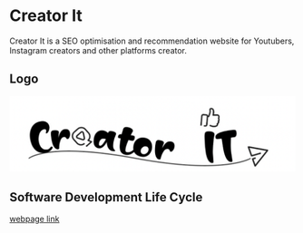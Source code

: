 # Creator It
Creator It is a SEO optimisation and recommendation website for Youtubers, Instagram creators and other platforms creator.

## Logo
![alt text](images/logo.png)

## Software Development Life Cycle
[webpage link](https://github.com/polonium31/creator_it/tree/main/SDLC)